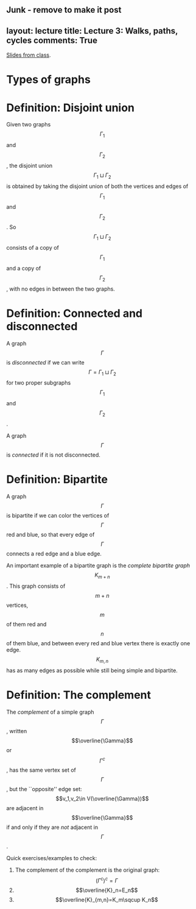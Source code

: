 Junk - remove to make it post
---
layout: lecture
title: Lecture 3&#58; Walks, paths, cycles
comments: True
---
[Slides from class](/MAS341-Graph-Theory/Slides/Lecture3.html).


Types of graphs
===

Definition: Disjoint union
===

Given two graphs $$\Gamma_1$$ and $$\Gamma_2$$, the disjoint union $$\Gamma_1\sqcup \Gamma_2$$ is obtained by taking the disjoint union of both the vertices and edges of $$\Gamma_1$$ and $$\Gamma_2$$.  So $$\Gamma_1\sqcup\Gamma_2$$ consists of a copy of $$\Gamma_1$$ and a copy of $$\Gamma_2$$, with no edges in between the two graphs.

Definition: Connected and disconnected
===

A graph $$\Gamma$$ is *disconnected* if we can write $$\Gamma=\Gamma_1\sqcup \Gamma_2$$ for two proper subgraphs $$\Gamma_1$$ and $$\Gamma_2$$.

A graph $$\Gamma$$ is *connected* if it is not disconnected.

Definition: Bipartite
====

A graph $$\Gamma$$ is bipartite if we can color the vertices of $$\Gamma$$ red and blue, so that every edge of $$\Gamma$$ connects a red edge and a blue edge.


An important example of a bipartite graph is the *complete bipartite graph* $$K_{m+n}$$.  This graph consists of $$m+n$$ vertices, $$m$$ of them red and $$n$$ of them blue, and between every red and blue vertex there is exactly one edge.  $$K_{m,n}$$ has as many edges as possible while still being simple and bipartite.

Definition: The complement
====

The *complement* of a simple graph $$\Gamma$$, written $$\overline{\Gamma}$$ or $$\Gamma^c$$, has the same vertex set of $$\Gamma$$, but the ``opposite'' edge set: $$v_1,v_2\in V(\overline{\Gamma})$$ are adjacent in $$\overline{\Gamma}$$ if and only if they are *not* adjacent in $$\Gamma$$.

Quick exercises/examples to check:

1. The complement of the complement is the original graph: $$(\Gamma^c)^c=\Gamma$$
2. $$\overline{K}_n=E_n$$
3. $$\overline{K}_{m,n}=K_m\sqcup K_n$$
